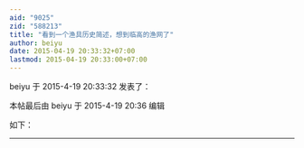 ```yaml
---
aid: "9025"
zid: "588213"
title: "看到一个渔具历史简述，想到临高的渔网了"
author: beiyu
date: 2015-04-19 20:33:32+07:00
lastmod: 2015-04-19 20:33:00+07:00
---
```


beiyu 于 2015-4-19 20:33:32 发表了：

本帖最后由 beiyu 于 2015-4-19 20:36 编辑

如下：

---
